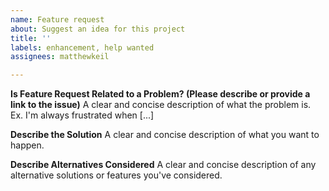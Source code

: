 ```yaml
---
name: Feature request
about: Suggest an idea for this project
title: ''
labels: enhancement, help wanted
assignees: matthewkeil

---
```


**Is Feature Request Related to a Problem? (Please describe or provide a link to the issue)**
A clear and concise description of what the problem is. Ex. I'm always frustrated when [...]

**Describe the Solution**
A clear and concise description of what you want to happen.

**Describe Alternatives Considered**
A clear and concise description of any alternative solutions or features you've considered.
